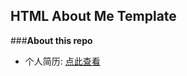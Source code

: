HTML About Me Template
--------------------

###**About this repo**

* 个人简历: [点此查看](http://0532.github.io/resume)
